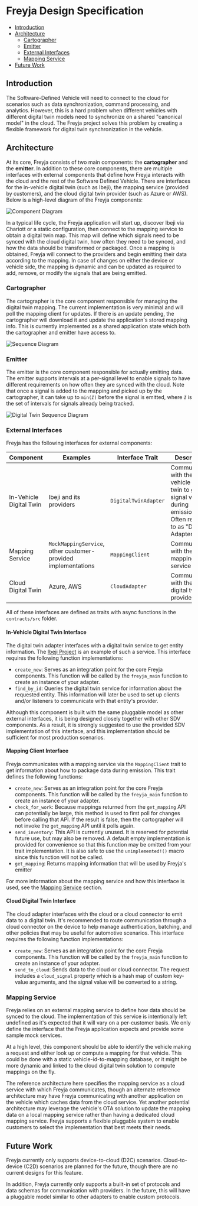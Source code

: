 # Freyja Design Specification

- [Introduction](#introduction)
- [Architecture](#architecture)
  - [Cartographer](#cartographer)
  - [Emitter](#emitter)
  - [External Interfaces](#external-interfaces)
  - [Mapping Service](#mapping-service)
- [Future Work](#future-work)

## Introduction

The Software-Defined Vehicle will need to connect to the cloud for scenarios such as data synchronization, command processing, and analytics. However, this is a hard problem when different vehicles with different digital twin models need to synchronize on a shared "canonical model" in the cloud. The Freyja project solves this problem by creating a flexible framework for digital twin synchronization in the vehicle.

## Architecture

At its core, Freyja consists of two main components: the **cartographer** and the **emitter**. In addition to these core components, there are multiple interfaces with external components that define how Freyja interacts with the cloud and the rest of the Software Defined Vehicle. There are interfaces for the in-vehicle digital twin (such as Ibeji), the mapping service (provided by customers), and the cloud digital twin provider (such as Azure or AWS). Below is a high-level diagram of the Freyja components:

![Component Diagram](../diagrams/freyja_components.svg)

In a typical life cycle, the Freyja application will start up, discover Ibeji via Chariott or a static configuration, then connect to the mapping service to obtain a digital twin map. This map will define which signals need to be synced with the cloud digital twin, how often they need to be synced, and how the data should be transformed or packaged. Once a mapping is obtained, Freyja will connect to the providers and begin emitting their data according to the mapping. In case of changes on either the device or vehicle side, the mapping is dynamic and can be updated as required to add, remove, or modify the signals that are being emitted.

### Cartographer

The cartographer is the core component responsible for managing the digital twin mapping. The current implementation is very minimal and will poll the mapping client for updates. If there is an update pending, the cartographer will download it and update the application's stored mapping info. This is currently implemented as a shared application state which both the cartographer and emitter have access to.

![Sequence Diagram](../diagrams/mapping_service_to_cartographer_sequence.svg)

### Emitter

The emitter is the core component responsible for actually emitting data. The emitter supports intervals at a per-signal level to enable signals to have different requirements on how often they are synced with the cloud. Note that once a signal is added to the mapping and picked up by the cartographer, it can take up to `min(`*`I`*`)` before the signal is emitted, where *`I`* is the set of intervals for signals already being tracked.

![Digital Twin Sequence Diagram](../diagrams/digital_twin_to_emitter_sequence.svg)

### External Interfaces

Freyja has the following interfaces for external components:

Component|Examples|Interface Trait|Description
-|-|-|-
In-Vehicle Digital Twin|Ibeji and its providers|`DigitalTwinAdapter`|Communicates with the in-vehicle digital twin to get signal values during emission. Often referred to as "DT Adapter"
Mapping Service|`MockMappingService`, other customer-provided implementations|`MappingClient`|Communicates with the mapping service
Cloud Digital Twin|Azure, AWS|`CloudAdapter`|Communicates with the cloud digital twin provider

All of these interfaces are defined as traits with async functions in the `contracts/src` folder.

#### In-Vehicle Digital Twin Interface

The digital twin adapter interfaces with a digital twin service to get entity information. The [Ibeji Project](https://github.com/eclipse-ibeji/ibeji) is an example of such a service. This interface requires the following function implementations:

- `create_new`: Serves as an integration point for the core Freyja components. This function will be called by the `freyja_main` function to create an instance of your adapter.
- `find_by_id`: Queries the digital twin service for information about the requested entity. This information will later be used to set up clients and/or listeners to communicate with that entity's provider.

Although this component is built with the same pluggable model as other external interfaces, it is being designed closely together with other SDV components. As a result, it is strongly suggested to use the provided SDV implementation of this interface, and this implementation should be sufficient for most production scenarios.

#### Mapping Client Interface

Freyja communicates with a mapping service via the `MappingClient` trait to get information about how to package data during emission. This trait defines the following functions:

- `create_new`: Serves as an integration point for the core Freyja components. This function will be called by the `freyja_main` function to create an instance of your adapter.
- `check_for_work`: Because mappings returned from the `get_mapping` API can potentially be large, this method is used to first poll for changes before calling that API. If the result is false, then the cartographer will not invoke the `get_mapping` API until it polls again.
- `send_inventory`: This API is currently unused. It is reserved for potential future use, but may also be removed. A default empty implementation is provided for convenience so that this function may be omitted from your trait implementation. It is also safe to use the `unimplemented!()` macro since this function will not be called.
- `get_mapping`: Returns mapping information that will be used by Freyja's emitter

For more information about the mapping service and how this interface is used, see the [Mapping Service](#mapping-service) section.

#### Cloud Digital Twin Interface

The cloud adapter interfaces with the cloud or a cloud connector to emit data to a digital twin. It's recommended to route communication through a cloud connector on the device to help manage authentication, batching, and other policies that may be useful for automotive scenarios. This interface requires the following function implementations:

- `create_new`: Serves as an integration point for the core Freyja components. This function will be called by the `freyja_main` function to create an instance of your adapter.
- `send_to_cloud`: Sends data to the cloud or cloud connector. The request includes a `cloud_signal` property which is a hash map of custom key-value arguments, and the signal value will be converted to a string.

### Mapping Service

Freyja relies on an external mapping service to define how data should be synced to the cloud. The implementation of this service is intentionally left undefined as it's expected that it will vary on a per-customer basis. We only define the interface that the Freyja application expects and provide some sample mock services.

At a high level, this component should be able to identify the vehicle making a request and either look up or compute a mapping for that vehicle. This could be done with a static vehicle-id-to-mapping database, or it might be more dynamic and linked to the cloud digital twin solution to compute mappings on the fly.

The reference architecture here specifies the mapping service as a cloud service with which Freyja communicates, though an alternate reference architecture may have Freyja communicating with another application on the vehicle which caches data from the cloud service. Yet another potential architecture may leverage the vehicle's OTA solution to update the mapping data on a local mapping service rather than having a dedicated cloud mapping service. Freyja supports a flexible pluggable system to enable customers to select the implementation that best meets their needs.

## Future Work

Freyja currently only supports device-to-cloud (D2C) scenarios. Cloud-to-device (C2D) scenarios are planned for the future, though there are no current designs for this feature.

In addition, Freyja currently only supports a built-in set of protocols and data schemas for communication with providers. In the future, this will have a pluggable model similar to other adapters to enable custom protocols.
